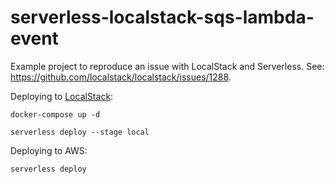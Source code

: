 # serverless-localstack-sqs-lambda-event

Example project to reproduce an issue with LocalStack and Serverless. See: https://github.com/localstack/localstack/issues/1288.

Deploying to [LocalStack](https://github.com/localstack/localstack):

```
docker-compose up -d

serverless deploy --stage local
```

Deploying to AWS:

```
serverless deploy
```
